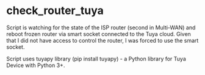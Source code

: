 # check_router_tuya
Script is watching for the state of the ISP router (second in Multi-WAN) and reboot frozen router via smart socket connected to the Tuya cloud.
Given that I did not have access to control the router, I was forced to use the smart socket. 

Script uses tuyapy library (pip install tuyapy) - a Python library for Tuya Device with Python 3+.
